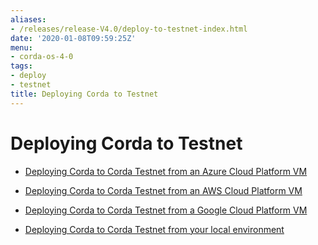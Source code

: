 ```yaml
---
aliases:
- /releases/release-V4.0/deploy-to-testnet-index.html
date: '2020-01-08T09:59:25Z'
menu:
- corda-os-4-0
tags:
- deploy
- testnet
title: Deploying Corda to Testnet
---
```



# Deploying Corda to Testnet


* [Deploying Corda to Corda Testnet from an Azure Cloud Platform VM](azure-vm-explore.md)

* [Deploying Corda to Corda Testnet from an AWS Cloud Platform VM](aws-vm-explore.md)

* [Deploying Corda to Corda Testnet from a Google Cloud Platform VM](gcp-vm.md)

* [Deploying Corda to Corda Testnet from your local environment](deploy-locally.md)



